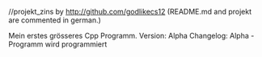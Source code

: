 //projekt_zins by http://github.com/godlikecs12
(README.md and projekt are commented in german.)

Mein erstes grösseres Cpp Programm.
Version: Alpha
Changelog:  Alpha
            -Programm wird programmiert
